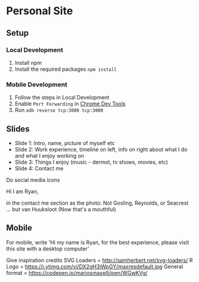 # Personal Site

## Setup

### Local Development

1.  Install npm
2.  Install the required packages `npm install`

### Mobile Development

1.  Follow the steps in Local Development
2.  Enable `Port Forwarding` in [Chrome Dev Tools](chrome://inspect/#devices)
3.  Run `adb reverse tcp:3000 tcp:3000`

## Slides

-   Slide 1: Intro, name, picture of myself etc
-   Slide 2: Work experience, timeline on left, info on right about what I do and what I enjoy working on
-   Slide 3: Things I enjoy (music - dermot, tv shows, movies, etc)
-   Slide 4: Contact me

Do social media icons

Hi I am Ryan,

in the contact me section as the photo:
Not Gosling,
Reynolds,
or Seacrest
...
but van Huuksloot
(Now that's a mouthful)

## Mobile

For mobile, write
'Hi my name is Ryan, for the best experience, please visit this site with a desktop computer'

Give inspiration credits
SVG Loaders = <http://samherbert.net/svg-loaders/>
R Logo = <https://i.ytimg.com/vi/DX2gH3iWpGY/maxresdefault.jpg>
General format = <https://codepen.io/mariosmaselli/pen/WGwKVg/>
